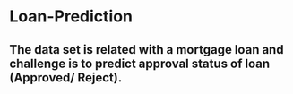 # Loan-Prediction
## The data set is related with a mortgage loan and challenge is to predict approval status of loan (Approved/ Reject). 
